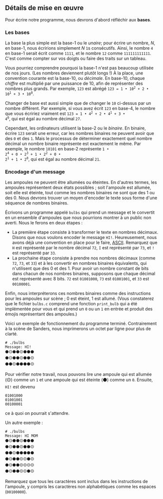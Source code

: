 Détails de mise en œuvre
------------------------

Pour écrire notre programme, nous devrons d'abord réfléchir aux **bases**.

### Les bases

La base la plus simple est la base-1 ou le _unaire_; pour écrire un nombre, _N_, en base-1, nous écririons simplement _N_ `1`s consécutifs. Ainsi, le nombre `4` en base-1 serait écrit comme `1111`, et le nombre `12` comme `111111111111`. C'est comme compter sur vos doigts ou faire des traits sur un tableau.

Vous pourriez comprendre pourquoi la base-1 n'est pas beaucoup utilisée de nos jours. (Les nombres deviennent plutôt longs !) À la place, une convention courante est la base-10, ou _décimale_. En base-10, chaque _chiffre_ est multiplié par une puissance de 10, afin de représenter des nombres plus grands. Par exemple, `123` est abrégé <code>123 = 1 • 10<sup>2</sup> + 2 • 10<sup>1</sup> + 3 • 10<sup>0</sup></code>.

Changer de base est aussi simple que de changer le `10` ci-dessus par un nombre différent. Par exemple, si vous avez écrit `123` en base-4, le nombre que vous écririez vraiment est <code>123 = 1 • 4<sup>2</sup> + 2 • 4<sup>1</sup> + 3 • 4<sup>0</sup></code>, qui est égal au nombre décimal `27`.

Cependant, les ordinateurs utilisent la base-2 ou le _binaire_. En binaire, écrire `123` serait une erreur, car les nombres binaires ne peuvent avoir que des `0` et des `1`. Mais le processus de déterminer exactement quel nombre décimal un nombre binaire représente est exactement le même. Par exemple, le nombre `10101` en base-2 représente <code>1 • 2<sup>4</sup> + 0 • 2<sup>3</sup> + 1 • 2<sup>2</sup> + 0 • 2<sup>1</sup> + 1 • 2<sup>0</sup></code>, qui est égal au nombre décimal `21`.

### Encodage d'un message

Les ampoules ne peuvent être allumées ou éteintes. En d'autres termes, les ampoules représentent deux états possibles ; soit l'ampoule est allumée, soit elle est éteinte, tout comme les nombres binaires ne sont que des 1 ou des 0. Nous devrons trouver un moyen d'encoder le texte sous forme d'une séquence de nombres binaires.

Écrivons un programme appelé `bulbs` qui prend un message et le convertit en un ensemble d'ampoules que nous pourrions montrer à un public non averti. Nous le ferons en deux étapes :

* La première étape consiste à transformer le texte en nombres décimaux. Disons que nous voulons encoder le message `HI!`. Heureusement, nous avons déjà une convention en place pour le faire, [ASCII](https://asciichart.com/). Remarquez que `H` est représenté par le nombre décimal `72`, `I` est représenté par `73`, et `!` est représenté par `33`.
* La prochaine étape consiste à prendre nos nombres décimaux (comme `72`, `73`, et `33`) et à les convertir en nombres binaires équivalents, qui n'utilisent que des 0 et des 1. Pour avoir un nombre constant de bits dans chacun de nos nombres binaires, supposons que chaque décimal est représenté avec 8 bits. `72` est `01001000`, `73` est `01001001`, et `33` est `00100001`.

Enfin, nous interpréterons ces nombres binaires comme des instructions pour les ampoules sur scène ; 0 est éteint, 1 est allumé. (Vous constaterez que le fichier `bulbs.c` comprend une fonction `print_bulb` qui a été implémentée pour vous et qui prend un `0` ou un `1` en entrée et produit des émojis représentant des ampoules.)

Voici un exemple de fonctionnement du programme terminé. Contrairement à la scène de Sanders, nous imprimerons un octet par ligne pour plus de clarté.

    # ./bulbs
    Message: HI!
    ⚫🟡⚫⚫🟡⚫⚫⚫
    ⚫🟡⚫⚫🟡⚫⚫🟡
    ⚫⚫🟡⚫⚫⚫⚫🟡
    

Pour vérifier notre travail, nous pouvons lire une ampoule qui est allumée (🟡) comme un `1` et une ampoule qui est éteinte (⚫) comme un `0`. Ensuite, `HI!` est devenu

    01001000
    01001001
    00100001
    

ce à quoi on pourrait s'attendre.

Un autre exemple :

    # ./bulbs
    Message: HI MOM
    ⚫🟡⚫⚫🟡⚫⚫⚫
    ⚫🟡⚫⚫🟡⚫⚫🟡
    ⚫⚫🟡⚫⚫⚫⚫⚫
    ⚫🟡⚫⚫🟡🟡⚫🟡
    ⚫🟡⚫⚫🟡🟡🟡🟡
    ⚫🟡⚫⚫🟡🟡⚫🟡
    

Remarquez que tous les caractères sont inclus dans les instructions de l'ampoule, y compris les caractères non alphabétiques comme les espaces (`00100000`).